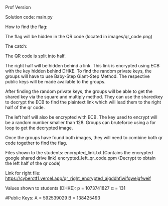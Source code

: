 Prof Version

Solution code: main.py

How to find the flag:

The flag will be hidden in the QR code (located in images/qr_code.png)

The catch:

The QR code is split into half. 

The right half will be hidden behind a link. This link is encrypted using ECB with the key hidden behind DHKE.
To find the random private keys, the groups will have to use Baby-Step Giant-Step Method. The respective public keys will be made available to the groups.

After finding the random private keys, the groups will be able to get the shared key via the square and multiply method.
They can use the sharedkey to decrypt the ECB to find the plaintext link which will lead them to the right half of the qr code. 

The left half will also be encrypted with ECB. The key used to encrypt will be a random number smaller than 128. Groups can bruteforce using a for loop to get the decrypted image.

Once the groups have found both images, they will need to combine both qr code together to find the flag.

Files shown to the students:
encrypted_link.txt (Contains the encrypted google shared drive link)
encrypted_left_qr_code.ppm (Decrypt to obtain the left half of the qr code)

Link for right file: 
https://cyberctf1.vercel.app/qr_right_encrypted_ajgddhfiwifgweigfweif

Values shown to students (DHKE):
p = 1073741827 
α = 131

#Public Keys:
A = 592539029 
B = 138425493





